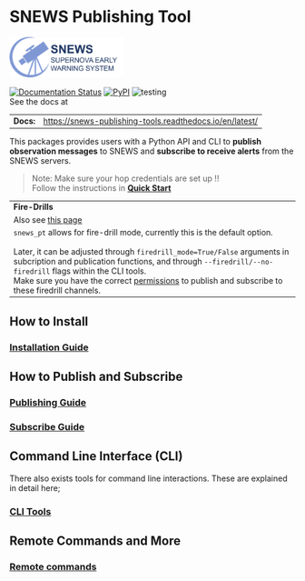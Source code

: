 # SNEWS Publishing Tool
<img src="docs/custom_logo.png" alt="snews_logo" width="200"/> 

[![Documentation Status](https://readthedocs.org/projects/snews-publishing-tools/badge/?version=latest)](https://snews-publishing-tools.readthedocs.io/en/latest/?badge=latest)
[![PyPI](https://img.shields.io/pypi/v/snews_pt)](https://pypi.org/project/snews_pt/)
![testing](https://github.com/SNEWS2/SNEWS_Publishing_Tools/actions/workflows/ubuntu22-py311-312.yml/badge.svg)
<br>See the docs at

|              |        |
| ------------ | ------ |
| **Docs:**    | https://snews-publishing-tools.readthedocs.io/en/latest/  |

This packages provides users with a Python API and CLI to **publish observation messages** to SNEWS and **subscribe to receive alerts** from the SNEWS servers.

> Note: Make sure your hop credentials are set up !!<br>
> Follow the instructions in [**Quick Start**](https://snews-publishing-tools.readthedocs.io/en/latest/user/quickstart.html)


|                                                                                                                                                                                                                                                                                                                                                                                                                       |
|-----------------------------------------------------------------------------------------------------------------------------------------------------------------------------------------------------------------------------------------------------------------------------------------------------------------------------------------------------------------------------------------------------------------------| 
| **Fire-Drills**                                                                                                                                                                                                                                                                                                                                                                                                       |
| Also see [this page](https://snews-publishing-tools.readthedocs.io/en/latest/user/firedrills.html)                                                                                                                                                                                                                                                                                                                    |                                                                                                                                                                                                                                                                                                                                                                                            |                                                                                                                                                                                                                                                                                                                                                                                            |
| `snews_pt` allows for fire-drill mode, currently this is the default option. <br/><br/> Later, it can be adjusted through `firedrill_mode=True/False` arguments in subcription and publication functions, and through `--firedrill/--no-firedrill` flags within the CLI tools. <br/>Make sure you have the correct [permissions](https://my.hop.scimma.org/hopauth/) to publish and subscribe to these firedrill channels. |

## How to Install

### [Installation Guide](https://snews-publishing-tools.readthedocs.io/en/latest/user/installation.html)

## How to Publish and Subscribe

### [Publishing Guide](https://snews-publishing-tools.readthedocs.io/en/latest/user/publishing_protocols.html)
### [Subscribe Guide](https://snews-publishing-tools.readthedocs.io/en/latest/user/subscribing.html)


## Command Line Interface (CLI)
There also exists tools for command line interactions. These are explained in detail here;
### [CLI Tools](https://snews-publishing-tools.readthedocs.io/en/latest/user/command_line_interface.html)

## Remote Commands and More

### [Remote commands](https://snews-publishing-tools.readthedocs.io/en/latest/user/remote_commands.html)

